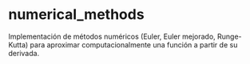 # numerical_methods
Implementación de métodos numéricos (Euler, Euler mejorado, Runge-Kutta) para aproximar computacionalmente una función a partir de su derivada.
